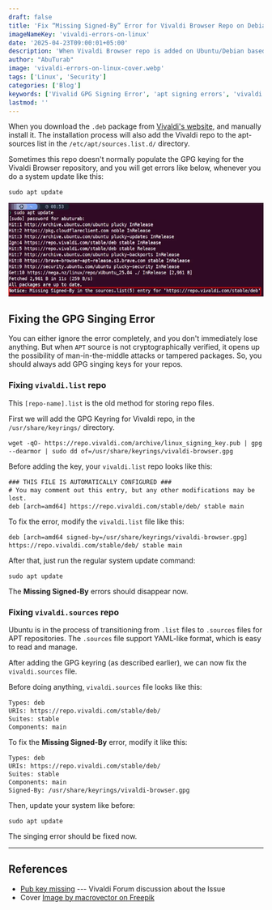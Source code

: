 ```yaml
---
draft: false
title: 'Fix “Missing Signed-By” Error for Vivaldi Browser Repo on Debian/Ubuntu based Systems'
imageNameKey: 'vivaldi-errors-on-linux'
date: '2025-04-23T09:00:01+05:00'
description: 'When Vivaldi Browser repo is added on Ubuntu/Debian based systems, you get "Missing Signed-By" errors while updating the system. This blog will fix that error for good.'
author: "AbuTurab"
image: 'vivaldi-errors-on-linux-cover.webp'
tags: ['Linux', 'Security']
categories: ['Blog']
keywords: ['Vivalid GPG Signing Error', 'apt signing errors', 'vivaldi missing signing keys', 'linux missing keys for vivaldi repo', 'apt repository missing signing and gpg keys']
lastmod: ''
---
```


When you download the `.deb` package from [Vivaldi's website](https://vivaldi.com/download/), and manually install it. The installation process will also add the Vivaldi repo to the apt-sources list in the `/etc/apt/sources.list.d/` directory.

Sometimes this repo doesn't normally populate the GPG keying for the Vivaldi Browser repository, and you will get errors like below, whenever you do a system update like this:
```terminal
sudo apt update
```

![](vivaldi-errors-on-linux.webp)

## Fixing the GPG Singing Error

You can either ignore the error completely, and you don't immediately lose anything. But when `APT` source is not cryptographically verified, it opens up the possibility of man-in-the-middle attacks or tampered packages. So, you should always add GPG singing keys for your repos.

### Fixing `vivaldi.list` repo

This `[repo-name].list` is the old method for storing repo files.

First we will add the GPG Keyring for Vivaldi repo, in the `/usr/share/keyrings/` directory.
```terminal
wget -qO- https://repo.vivaldi.com/archive/linux_signing_key.pub | gpg --dearmor | sudo dd of=/usr/share/keyrings/vivaldi-browser.gpg
```

Before adding the key, your `vivaldi.list` repo looks like this:
```term
### THIS FILE IS AUTOMATICALLY CONFIGURED ###
# You may comment out this entry, but any other modifications may be lost.
deb [arch=amd64] https://repo.vivaldi.com/stable/deb/ stable main
```

To fix the error, modify the `vivaldi.list` file like this:
```term
deb [arch=amd64 signed-by=/usr/share/keyrings/vivaldi-browser.gpg] https://repo.vivaldi.com/stable/deb/ stable main
```

After that, just run the regular system update command:
```term
sudo apt update
```

The **Missing Signed-By** errors should disappear now.

### Fixing `vivaldi.sources` repo

Ubuntu is in the process of transitioning from `.list` files to `.sources` files for APT repositories. The `.sources` file support YAML-like format, which is easy to read and manage.

After adding the GPG keyring (as described earlier), we can now fix the `vivaldi.sources` file.

Before doing anything, `vivaldi.sources` file looks like this:
```terminal
Types: deb
URIs: https://repo.vivaldi.com/stable/deb/
Suites: stable
Components: main
```

To fix the **Missing Signed-By** error, modify it like this:
```terminal
Types: deb
URIs: https://repo.vivaldi.com/stable/deb/
Suites: stable
Components: main
Signed-By: /usr/share/keyrings/vivaldi-browser.gpg
```

Then, update your system like before:
```terminal
sudo apt update
```

The singing error should be fixed now.

---
## References

- [Pub key missing](https://forum.vivaldi.net/topic/82801/pub-key-missing) --- Vivaldi Forum discussion about the Issue
- Cover <a href="https://www.freepik.com/free-vector/computer-repair-illustration_17714407.htm#fromView=search&page=1&position=3&uuid=8c5adb0f-fa3d-4d58-9de8-744e5bb3d3d5&query=gpg+errors">Image by macrovector on Freepik</a>